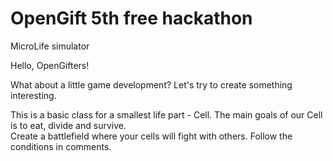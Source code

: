 # OpenGift 5th free hackathon

MicroLife simulator

Hello, OpenGifters! 

What about a little game development? 
Let's try to create something interesting. 

This is a basic class for a smallest life part - Cell. 
The main goals of our Cell is to eat, divide and survive.  
Create a battlefield where your cells will fight with others. 
Follow the conditions in comments.